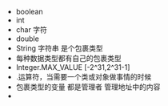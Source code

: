 + boolean
+ int
+ char 字符
+ double
+ String 字符串 是个包裹类型
+ 每种数据类型都有自己的包裹类型
+ Integer.MAX_VALUE [-2^31,2^31-1]
+ .运算符，当需要一个类或对象做事情的时候
+ 包裹类型的变量 都是管理者 管理地址中的内容
+ 